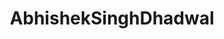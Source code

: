 ---
title: AbhishekSinghDhadwal
github: https://github.com/AbhishekSinghDhadwal
mode: dark
transition: 3s
archetype:
- Minimalistic
---